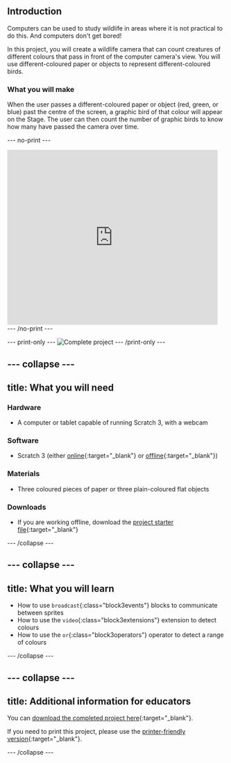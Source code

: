 ## Introduction

Computers can be used to study wildlife in areas where it is not practical to do this. And computers don't get bored! 

In this project, you will create a wildlife camera that can count creatures of different colours that pass in front of the computer camera's view. You will use different-coloured paper or objects to represent different-coloured birds.

### What you will make

When the user passes a different-coloured paper or object (red, green, or blue) past the centre of the screen, a graphic bird of that colour will appear on the Stage. The user can then count the number of graphic birds to know how many have passed the camera over time.

--- no-print ---
<div class="scratch-preview">
<iframe src="https://scratch.mit.edu/projects/422092630/embed" allowtransparency="true" width="485" height="402" frameborder="0" scrolling="no" allowfullscreen></iframe>
</div>
--- /no-print ---

--- print-only ---
![Complete project](images/showcase_static.png)
--- /print-only ---

--- collapse ---
---
title: What you will need
---
### Hardware

+ A computer or tablet capable of running Scratch 3, with a webcam

### Software

+ Scratch 3 (either [online](https://scratch.mit.edu/){:target="_blank"} or [offline](https://scratch.mit.edu/download){:target="_blank"})

### Materials

+ Three coloured pieces of paper or three plain-coloured flat objects

### Downloads

+ If you are working offline, download the [project starter file](http://rpf.io/p/en/projectName-go){:target="_blank"}

--- /collapse ---

--- collapse ---
---
title: What you will learn
---

+ How to use `broadcast`{:class="block3events"} blocks to communicate between sprites
+ How to use the `video`{:class="block3extensions"} extension to detect colours
+ How to use the `or`{:class="block3operators"} operator to detect a range of colours

--- /collapse ---

--- collapse ---
---
title: Additional information for educators
---

You can [download the completed project here](http://rpf.io/p/en/projectName-get){:target="_blank"}.

If you need to print this project, please use the [printer-friendly version](https://projects.raspberrypi.org/en/projects/projectName/print){:target="_blank"}.

--- /collapse ---
